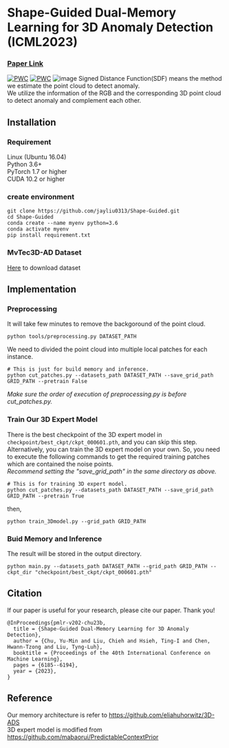 # Shape-Guided Dual-Memory Learning for 3D Anomaly Detection (ICML2023)
### [Paper Link](https://openreview.net/pdf?id=IkSGn9fcPz)
[![PWC](https://img.shields.io/endpoint.svg?url=https://paperswithcode.com/badge/shape-guided-shape-guided-dual-memory/3d-anomaly-detection-and-segmentation-on)](https://paperswithcode.com/sota/3d-anomaly-detection-and-segmentation-on?p=shape-guided-shape-guided-dual-memory)
[![PWC](https://img.shields.io/endpoint.svg?url=https://paperswithcode.com/badge/shape-guided-shape-guided-dual-memory/rgb-3d-anomaly-detection-and-segmentation-on)](https://paperswithcode.com/sota/rgb-3d-anomaly-detection-and-segmentation-on?p=shape-guided-shape-guided-dual-memory)
![image](https://github.com/jayliu0313/Shape-Guided/blob/main/img/complementary_heatmap.png)
Signed Distance Function(SDF) means the method we estimate the point cloud to detect anomaly. <br/>
We utilize the information of the RGB and the corresponding 3D point cloud to detect anomaly and complement each other. <br/>
## Installation
### Requirement
Linux (Ubuntu 16.04)  
Python 3.6+  
PyTorch 1.7 or higher  
CUDA 10.2 or higher

### create environment
```
git clone https://github.com/jayliu0313/Shape-Guided.git
cd Shape-Guided
conda create --name myenv python=3.6
conda activate myenv
pip install requirement.txt
```

### MvTec3D-AD Dataset
[Here](https://www.mvtec.com/company/research/datasets/mvtec-3d-ad) to download dataset

## Implementation

### Preprocessing
It will take few minutes to remove the backgoround of the point cloud.
```
python tools/preprocessing.py DATASET_PATH
```
We need to divided the point cloud into multiple local patches for each instance.<br/>
```
# This is just for build memory and inference.
python cut_patches.py --datasets_path DATASET_PATH --save_grid_path GRID_PATH --pretrain False
```
*Make sure the order of execution of preprocessing.py is before cut_patches.py.* <br/>
### Train Our 3D Expert Model
There is the best checkpoint of the 3D expert model in ```checkpoint/best_ckpt/ckpt_000601.pth```, and you can skip this step.<br/>
Alternatively, you can train the 3D expert model on your own. So, you need to execute the following commands to get the required training patches which are contained the noise points.<br/>
*Recommend setting the "save_grid_path" in the same directory as above.*
```
# This is for training 3D expert model.
python cut_patches.py --datasets_path DATASET_PATH --save_grid_path GRID_PATH --pretrain True
```
then,
```
python train_3Dmodel.py --grid_path GRID_PATH
```
### Buid Memory and Inference
The result will be stored in the output directory.
```
python main.py --datasets_path DATASET_PATH --grid_path GRID_PATH --ckpt_dir "checkpoint/best_ckpt/ckpt_000601.pth"
```

## Citation
If our paper is useful for your research, please cite our paper. Thank you!
```
@InProceedings{pmlr-v202-chu23b,
  title = {Shape-Guided Dual-Memory Learning for 3D Anomaly Detection},
  author = {Chu, Yu-Min and Liu, Chieh and Hsieh, Ting-I and Chen, Hwann-Tzong and Liu, Tyng-Luh},
  booktitle = {Proceedings of the 40th International Conference on Machine Learning},
  pages = {6185--6194},
  year = {2023},
}
```

## Reference
Our memory architecture is refer to https://github.com/eliahuhorwitz/3D-ADS  
3D expert model is modified from https://github.com/mabaorui/PredictableContextPrior
